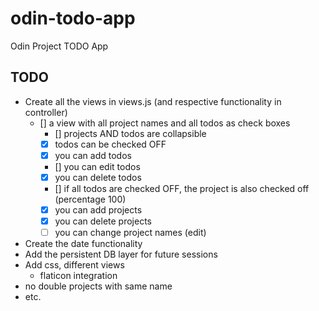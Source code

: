 # odin-todo-app
Odin Project TODO App
## TODO
- Create all the views in views.js (and respective functionality in controller)
  - [] a view with all project names and all todos as check boxes
    - [] projects AND todos are collapsible
    - [x] todos can be checked OFF
    - [x] you can add todos
    - [] you can edit todos
    - [x] you can delete todos
    - [] if all todos are checked OFF, the project is also checked off (percentage 100)
    - [x] you can add projects
    - [x] you can delete projects
    - [ ] you can change project names (edit)
- Create the date functionality
- Add the persistent DB layer for future sessions
- Add css, different views
  - flaticon integration
- no double projects with same name
- etc.
